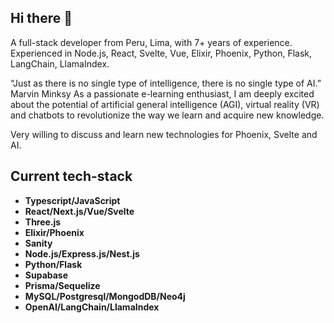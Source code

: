 ## Hi there 👋

A full-stack developer from Peru, Lima, with 7+ years of experience.
Experienced in Node.js, React, Svelte, Vue, Elixir, Phoenix, Python, Flask, LangChain, LlamaIndex.

“Just as there is no single type of intelligence, there is no single type of AI.” Marvin Minksy
As a passionate e-learning enthusiast, I am deeply excited about the potential of artificial general intelligence (AGI), virtual reality (VR) and chatbots to revolutionize the way we learn and acquire new knowledge.

Very willing to discuss and learn new technologies for Phoenix, Svelte and AI.

## Current tech-stack

- **Typescript/JavaScript**
- **React/Next.js/Vue/Svelte**
- **Three.js**
- **Elixir/Phoenix**
- **Sanity**
- **Node.js/Express.js/Nest.js**
- **Python/Flask**
- **Supabase**
- **Prisma/Sequelize**
- **MySQL/Postgresql/MongodDB/Neo4j**
- **OpenAI/LangChain/LlamaIndex**
